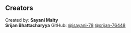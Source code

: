 ##  Creators

Created by: **Sayani Maity**  
            **Srijan Bhattacharyya**
GitHub: [@isayani-78](https://github.com/isayani-78)
        [@srijan-76448](https://github.com/srijan-76448) 
